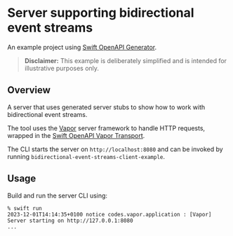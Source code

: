 # Server supporting bidirectional event streams

An example project using [Swift OpenAPI Generator](https://github.com/apple/swift-openapi-generator).

> **Disclaimer:** This example is deliberately simplified and is intended for illustrative purposes only.

## Overview

A server that uses generated server stubs to show how to work with bidirectional event streams.

The tool uses the [Vapor](https://github.com/vapor/vapor) server framework to handle HTTP requests, wrapped in the [Swift OpenAPI Vapor Transport](https://github.com/swift-server/swift-openapi-vapor).

The CLI starts the server on `http://localhost:8080` and can be invoked by running `bidirectional-event-streams-client-example`.

## Usage

Build and run the server CLI using:

```console
% swift run
2023-12-01T14:14:35+0100 notice codes.vapor.application : [Vapor] Server starting on http://127.0.0.1:8080
...
```

